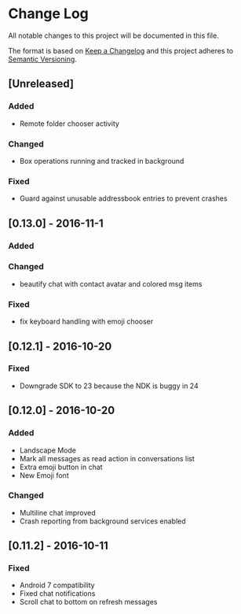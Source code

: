 # Change Log
All notable changes to this project will be documented in this file.

The format is based on [Keep a Changelog](http://keepachangelog.com/)
and this project adheres to [Semantic Versioning](http://semver.org/).

## [Unreleased]

### Added
- Remote folder chooser activity

### Changed
- Box operations running and tracked in background

### Fixed
- Guard against unusable addressbook entries to prevent crashes

## [0.13.0] - 2016-11-1
### Added

### Changed
- beautify chat with contact avatar and colored msg items

### Fixed
- fix keyboard handling with emoji chooser

## [0.12.1] - 2016-10-20
### Fixed
- Downgrade SDK to 23 because the NDK is buggy in 24

## [0.12.0] - 2016-10-20
### Added
- Landscape Mode
- Mark all messages as read action in conversations list
- Extra emoji button in chat
- New Emoji font

### Changed
- Multiline chat improved
- Crash reporting from background services enabled

## [0.11.2] - 2016-10-11
### Fixed
- Android 7 compatibility
- Fixed chat notifications
- Scroll chat to bottom on refresh messages
